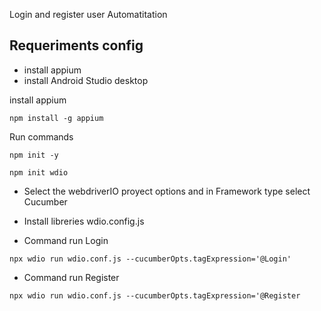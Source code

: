 Login and register user Automatitation

## Requeriments config
* install appium
* install Android Studio desktop

install appium
```shell
npm install -g appium
```
Run commands

```shell
npm init -y
```

```shell
npm init wdio
```

* Select the webdriverIO proyect options and in Framework type select Cucumber
* Install libreries wdio.config.js


* Command run Login
```shell
npx wdio run wdio.conf.js --cucumberOpts.tagExpression='@Login'
```

* Command run Register
```shell
npx wdio run wdio.conf.js --cucumberOpts.tagExpression='@Register
```


